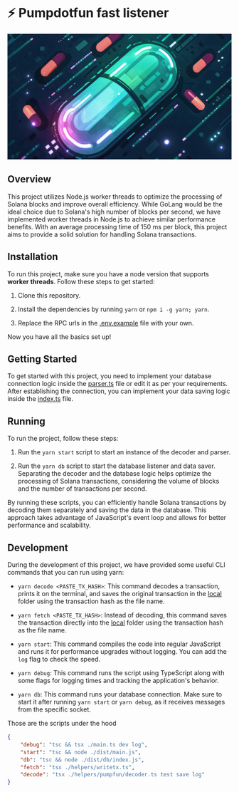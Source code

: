 # ⚡ Pumpdotfun fast listener

![pumpfun_fast_logo](./images/pump_fast.png)

## Overview

This project utilizes Node.js worker threads to optimize the processing of Solana blocks and improve overall efficiency. While GoLang would be the ideal choice due to Solana's high number of blocks per second, we have implemented worker threads in Node.js to achieve similar performance benefits. With an average processing time of 150 ms per block, this project aims to provide a solid solution for handling Solana transactions.

## Installation

To run this project, make sure you have a node version that supports **worker threads**. Follow these steps to get started:

1. Clone this repository.

2. Install the dependencies by running `yarn` or `npm i -g yarn; yarn`.

3. Replace the RPC urls in the [.env.example](.env.example) file with your own.

Now you have all the basics set up!

## Getting Started

To get started with this project, you need to implement your database connection logic inside the [parser.ts](./connections/parser.ts) file or edit it as per your requirements. After establishing the connection, you can implement your data saving logic inside the [index.ts](./db/index.ts) file.

## Running

To run the project, follow these steps:

1. Run the `yarn start` script to start an instance of the decoder and parser.

2. Run the `yarn db` script to start the database listener and data saver. Separating the decoder and the database logic helps optimize the processing of Solana transactions, considering the volume of blocks and the number of transactions per second.

By running these scripts, you can efficiently handle Solana transactions by decoding them separately and saving the data in the database. This approach takes advantage of JavaScript's event loop and allows for better performance and scalability.

## Development

During the development of this project, we have provided some useful CLI commands that you can run using yarn:

- `yarn decode <PASTE_TX_HASH>`: This command decodes a transaction, prints it on the terminal, and saves the original transaction in the [local](./local) folder using the transaction hash as the file name.

- `yarn fetch <PASTE_TX_HASH>`: Instead of decoding, this command saves the transaction directly into the [local](./local) folder using the transaction hash as the file name.

- `yarn start`: This command compiles the code into regular JavaScript and runs it for performance upgrades without logging. You can add the `log` flag to check the speed.

- `yarn debug`: This command runs the script using TypeScript along with some flags for logging times and tracking the application's behavior.

- `yarn db`: This command runs your database connection. Make sure to start it after running `yarn start` or `yarn debug`, as it receives messages from the specific socket.

Those are the scripts under the hood
```json
{
    "debug": "tsc && tsx ./main.ts dev log",
    "start": "tsc && node ./dist/main.js",
    "db": "tsc && node ./dist/db/index.js",
    "fetch": "tsx ./helpers/writetx.ts",
    "decode": "tsx ./helpers/pumpfun/decoder.ts test save log"
}
```
